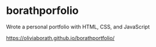 # borathporfolio
Wrote a personal portfolio with HTML, CSS, and JavaScript 

https://oliviaborath.github.io/borathportfolio/


